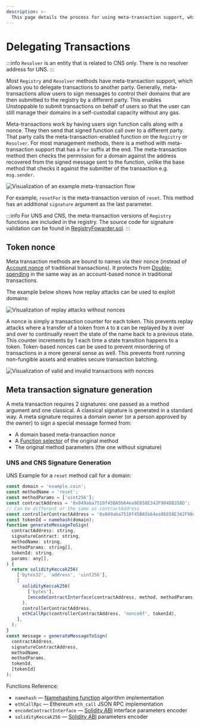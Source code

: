 ```yaml
---
description: >-
  This page details the process for using meta-transaction support, which allows users to delegate transactions to another party.
---
```


# Delegating Transactions

:::info
`Resolver` is an entity that is related to CNS only. There is no resolver address for UNS.
:::

Most `Registry` and `Resolver` methods have meta-transaction support, which allows you to delegate transactions to another party. Generally, meta-transactions allow users to sign messages to control their domains that are then submitted to the registry by a different party. This enables Unstoppable to submit transactions on behalf of users so that the user can still manage their domains in a self-custodial capacity without any gas.

Meta-transactions work by having users sign function calls along with a nonce. They then send that signed function call over to a different party. That party calls the meta-transaction-enabled function on the `Registry` or `Resolver`. For most management methods, there is a method with meta-transaction support that has a `For` suffix at the end. The meta-transaction method then checks the permission for a domain against the address recovered from the signed message sent to the function, unlike the base method that checks it against the submitter of the transaction e.g. `msg.sender`.

![Visualization of an example meta-transaction flow](<../../images/Meta-Transaction (2) (1) (1) (2).svg>)

For example, `resetFor` is the meta-transaction version of `reset`. This method has an additional `signature` argument as the last parameter.

:::info
For UNS and CNS, the meta-transaction versions of `Registry`  functions are included in the registry. The source code for signature validation can be found in [RegistryFowarder.sol](https://github.com/unstoppabledomains/uns/blob/main/contracts/metatx/RegistryForwarder.sol).
:::

## Token nonce

Meta transaction methods are bound to names via their nonce (instead of [Account nonce](https://ethereum.stackexchange.com/questions/27432/what-is-nonce-in-ethereum-how-does-it-prevent-double-spending) of traditional transactions). It protects from [Double-spending](https://en.wikipedia.org/wiki/Double-spending) in the same way as an account-based nonce in traditional transactions.

The example below shows how replay attacks can be used to exploit domains:

![Visualization of replay attacks without nonces](<../../images/Without-Nonces (4) (4) (2) (3) (3).svg>)

A nonce is simply a transaction counter for each token. This prevents replay attacks where a transfer of a token from `A` to `B` can be replayed by `B` over and over to continually revert the state of the name back to a previous state. This counter increments by 1 each time a state transition happens to a token. Token-based nonces can be used to prevent misordering of transactions in a more general sense as well. This prevents front running non-fungible assets and enables secure transaction batching.

![Visualization of valid and invalid transactions with nonces](<../../images/Nonces (4) (4) (2) (3) (3).svg>)

## Meta transaction signature generation

A meta transaction requires 2 signatures: one passed as a method argument and one classical. A classical signature is generated in a standard way. A meta signature requires a domain owner (or a person approved by the owner) to sign a special message formed from:

* A domain based meta-transaction nonce
* A [Function selector](https://solidity.readthedocs.io/en/v0.7.0/abi-spec.html#function-selector) of the original method
* The original method parameters (the one without signature)

### UNS and CNS Signature Generation

UNS Example for a `reset` method call for a domain:

```javascript
const domain = 'example.coin';
const methodName = 'reset';
const methodParams = ['uint256'];
const contractAddress = '0x049aba7510f45BA5b64ea9E658E342F904DB358D';
// Can be different or the same as contractAddress
const controllerContractAddress = '0x049aba7510f45BA5b64ea9E658E342F904DB358D';
const tokenId = namehash(domain);
function generateMessageToSign(
  contractAddress: string,
  signatureContract: string,
  methodName: string,
  methodParams: string[],
  tokenId: string,
  params: any[],
) {
  return solidityKeccak256(
    ['bytes32', 'address', 'uint256'],
    [
      solidityKeccak256(
        ['bytes'],
        [encodeContractInterface(contractAddress, method, methodParams, params)],
      ),
      controllerContractAddress,
      ethCallRpc(controllerContractAddress, 'nonceOf', tokenId),
    ],
  );
}
const message = generateMessageToSign(
  contractAddress,
  signatureContractAddress,
  methodName,
  methodParams,
  tokenId,
  [tokenId]
);
```

Functions Reference:

* `namehash` — [Namehashing function](../domain-registry-essentials/namehashing.md) algorithm implementation
* `ethCallRpc` — Ethereum `eth_call` JSON RPC implementation
* `encodeContractInterface` — [Solidity ABI](https://solidity.readthedocs.io/en/v0.7.0/abi-spec.html#argument-encoding) interface parameters encoder
* `solidityKeccak256` — [Solidity ABI](https://solidity.readthedocs.io/en/v0.7.0/abi-spec.html#argument-encoding) parameters encoder
